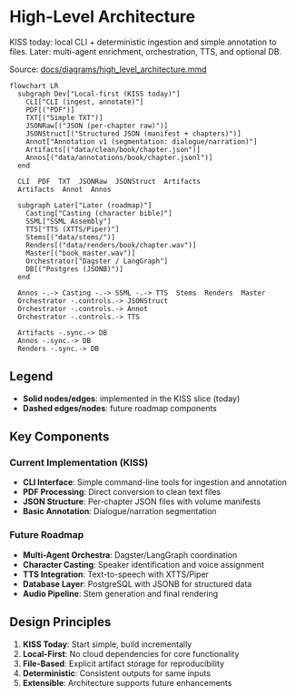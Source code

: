 # High-Level Architecture

KISS today: local CLI + deterministic ingestion and simple annotation to files. Later: multi-agent enrichment, orchestration, TTS, and optional DB.

Source: [docs/diagrams/high_level_architecture.mmd](../04-diagrams/architecture/high_level_architecture.mmd)

```mermaid
flowchart LR
  subgraph Dev["Local-first (KISS today)"]
    CLI["CLI (ingest, annotate)"]
    PDF[("PDF")]
    TXT[("Simple TXT")]
    JSONRaw[("JSON (per-chapter raw)")]
    JSONStruct[("Structured JSON (manifest + chapters)")]
    Annot["Annotation v1 (segmentation: dialogue/narration)"]
    Artifacts[("data/clean/book/chapter.json")]
    Annos[("data/annotations/book/chapter.jsonl")]
  end

  CLI  PDF  TXT  JSONRaw  JSONStruct  Artifacts
  Artifacts  Annot  Annos

  subgraph Later["Later (roadmap)"]
    Casting["Casting (character bible)"]
    SSML["SSML Assembly"]
    TTS["TTS (XTTS/Piper)"]
    Stems[("data/stems/")]
    Renders[("data/renders/book/chapter.wav")]
    Master[("book_master.wav")]
    Orchestrator["Dagster / LangGraph"]
    DB[("Postgres (JSONB)")]
  end

  Annos -.-> Casting -.-> SSML -.-> TTS  Stems  Renders  Master
  Orchestrator -.controls.-> JSONStruct
  Orchestrator -.controls.-> Annot
  Orchestrator -.controls.-> TTS

  Artifacts -.sync.-> DB
  Annos -.sync.-> DB
  Renders -.sync.-> DB
```

## Legend

- **Solid nodes/edges**: implemented in the KISS slice (today)
- **Dashed edges/nodes**: future roadmap components

## Key Components

### Current Implementation (KISS)

- **CLI Interface**: Simple command-line tools for ingestion and annotation
- **PDF Processing**: Direct conversion to clean text files
- **JSON Structure**: Per-chapter JSON files with volume manifests
- **Basic Annotation**: Dialogue/narration segmentation

### Future Roadmap

- **Multi-Agent Orchestra**: Dagster/LangGraph coordination
- **Character Casting**: Speaker identification and voice assignment
- **TTS Integration**: Text-to-speech with XTTS/Piper
- **Database Layer**: PostgreSQL with JSONB for structured data
- **Audio Pipeline**: Stem generation and final rendering

## Design Principles

1. **KISS Today**: Start simple, build incrementally
2. **Local-First**: No cloud dependencies for core functionality
3. **File-Based**: Explicit artifact storage for reproducibility
4. **Deterministic**: Consistent outputs for same inputs
5. **Extensible**: Architecture supports future enhancements
